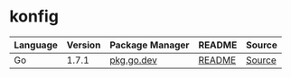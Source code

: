 # konfig

|Language|Version|Package Manager|README|Source|
|-|-|-|-|-|
|Go|1.7.1|[pkg.go.dev](https://pkg.go.dev/github.com/konfig-dev/splitit-go-sdk/go)|[README](https://github.com/konfig-dev/splitit-go-sdk/tree/HEAD/go#readme)|[Source](https://github.com/konfig-dev/splitit-go-sdk/tree/HEAD/go)|